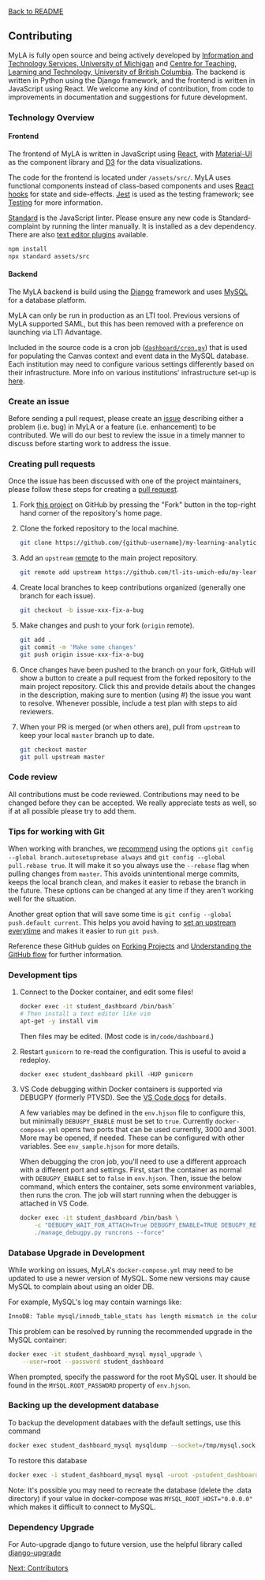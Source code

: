 [Back to README](../README.md)

## Contributing

MyLA is fully open source and being actively developed by
[Information and Technology Services, University of Michigan](https://its.umich.edu/) and
[Centre for Teaching, Learning and Technology, University of British Columbia](https://ctlt.ubc.ca/).
The backend is written in Python using the Django framework,
and the frontend is written in JavaScript using React.
We welcome any kind of contribution, from code to improvements in documentation and suggestions for future development.

### Technology Overview

#### Frontend

The frontend of MyLA is written in JavaScript using [React](https://reactjs.org/), with
[Material-UI](https://material-ui.com/) as the component library and [D3](https://d3js.org/) for the data visualizations.

The code for the frontend is located under `/assets/src/`.
MyLA uses functional components instead of class-based components and
uses [React hooks](https://reactjs.org/docs/hooks-intro.html) for state and side-effects.
[Jest](https://jestjs.io/) is used as the testing framework; see [Testing](testing.md) for more information.

[Standard](https://standardjs.com/) is the JavaScript linter.
Please ensure any new code is Standard-complaint by running the linter manually. It is installed as a dev dependency.
There are also [text editor plugins](https://standardjs.com/index.html#are-there-text-editor-plugins) available.

```sh
npm install
npx standard assets/src
```

#### Backend

The MyLA backend is build using the [Django](https://www.djangoproject.com/) framework and
uses [MySQL](https://www.mysql.com/) for a database platform.

MyLA can only be run in production as an LTI tool. Previous versions of MyLA supported SAML,
but this has been removed with a preference on launching via LTI Advantage.

Included in the source code is a cron job ([`dashboard/cron.py`](../dashboard/cron.py)) that is used for
populating the Canvas context and event data in the MySQL database.
Each institution may need to configure various settings differently based on their infrastructure.
More info on various institutions' infrastructure set-up is
[here](https://github.com/tl-its-umich-edu/my-learning-analytics/wiki/Deploy:-Institution-Architectures).

### Create an issue

Before sending a pull request, please create an
[issue](https://github.com/tl-its-umich-edu/my-learning-analytics/issues/new)
describing either a problem (i.e. bug) in MyLA or a feature (i.e. enhancement) to be contributed.
We will do our best to review the issue in a timely manner to discuss before starting work to address the issue.

### Creating pull requests

Once the issue has been discussed with one of the project maintainers, please follow these steps for creating a
[pull request](https://github.com/tl-its-umich-edu/my-learning-analytics/pulls).

1. Fork [this project](https://github.com/tl-its-umich-edu/my-learning-analytics) on GitHub by pressing the
"Fork" button in the top-right hand corner of the repository's home page.

1. Clone the forked repository to the local machine.
    ```sh
    git clone https://github.com/{github-username}/my-learning-analytics.git
    ```

1. Add an `upstream` [remote](https://git-scm.com/book/en/v2/Git-Basics-Working-with-Remotes) to the
main project repository.
    ```sh
    git remote add upstream https://github.com/tl-its-umich-edu/my-learning-analytics.git
    ```

1. Create local branches to keep contributions organized (generally one branch for each issue).
    ```sh
    git checkout -b issue-xxx-fix-a-bug
    ```

1. Make changes and push to your fork (`origin` remote).
    ```sh
    git add .
    git commit -m 'Make some changes'
    git push origin issue-xxx-fix-a-bug
    ```

1. Once changes have been pushed to the branch on your fork,
GitHub will show a button to create a pull request from the forked repository to the main project repository.
Click this and provide details about the changes in the description,
making sure to mention (using #) the issue you want to resolve.
Whenever possible, include a test plan with steps to aid reviewers.

1. When your PR is merged (or when others are), pull from `upstream` to keep your local `master` branch up to date.
    ```sh
    git checkout master
    git pull upstream master
    ```

### Code review

All contributions must be code reviewed. Contributions may need to be changed before they can be accepted.
We really appreciate tests as well, so if at all possible please try to add them.

### Tips for working with Git

When working with branches, we
[recommend](https://randyfay.com/content/simpler-rebasing-avoiding-unintentional-merge-commits)
using the options `git config --global branch.autosetuprebase always` and `git config --global pull.rebase true`.
It will make it so you always use the `--rebase` flag when pulling changes from `master`.
This avoids unintentional merge commits, keeps the local branch clean,
and makes it easier to rebase the branch in the future.
These options can be changed at any time if they aren't working well for the situation.

Another great option that will save some time is `git config --global push.default current`.
This helps you avoid having to [set an upstream everytime](https://www.jvt.me/posts/2019/09/22/git-push-matching/)
and makes it easier to run `git push`.

Reference these GitHub guides on [Forking Projects](https://guides.github.com/activities/forking/) and
[Understanding the GitHub flow](https://guides.github.com/introduction/flow/) for further information.

### Development tips

1. Connect to the Docker container, and edit some files!
    ```sh
    docker exec -it student_dashboard /bin/bash`
    # Then install a text editor like vim
    apt-get -y install vim
    ```

    Then files may be edited. (Most code is in`/code/dashboard`.)

1. Restart `gunicorn` to re-read the configuration. This is useful to avoid a redeploy.

    `docker exec student_dashboard pkill -HUP gunicorn`

1. VS Code debugging within Docker containers is supported via DEBUGPY (formerly PTVSD).
See the [VS Code docs](https://code.visualstudio.com/docs/python/debugging#_remote-debugging) for details.

    A few variables may be defined in the `env.hjson` file to configure this, but
    minimally `DEBUGPY_ENABLE` must be set to `true`.
    Currently `docker-compose.yml` opens two ports that can be used currently, 3000 and 3001.
    More may be opened, if needed. These can be configured with other variables.
    See `env_sample.hjson` for more details.

    When debugging the cron job, you'll need to use a different approach with a different port and settings.
    First, start the container as normal with `DEBUGPY_ENABLE` set to `false` in `env.hjson`.
    Then, issue the below command, which enters the container, sets some environment variables, then
    runs the cron. The job will start running when the debugger is attached in VS Code.
    ```sh
    docker exec -it student_dashboard /bin/bash \
        -c "DEBUGPY_WAIT_FOR_ATTACH=True DEBUGPY_ENABLE=TRUE DEBUGPY_REMOTE_PORT=3001 \
        ./manage_debugpy.py runcrons --force"
    ```

### Database Upgrade in Development

While working on issues, MyLA's `docker-compose.yml` may need to be updated to use a newer version of MySQL.
Some new versions may cause MySQL to complain about using an older DB.

For example, MySQL's log may contain warnings like:

```txt
InnoDB: Table mysql/innodb_table_stats has length mismatch in the column name table_name.  Please run mysql_upgrade
```

This problem can be resolved by running the recommended upgrade in the MySQL container:

```sh
docker exec -it student_dashboard_mysql mysql_upgrade \
    --user=root --password student_dashboard
```

When prompted, specify the password for the root MySQL user.
It should be found in the `MYSQL.ROOT_PASSWORD` property of `env.hjson`.

### Backing up the development database

To backup the development databaes with the default settings, use this command
```sh
docker exec student_dashboard_mysql mysqldump --socket=/tmp/mysql.sock -uroot -pstudent_dashboard_root_pw student_dashboard > student_dashboard.sql
```

To restore this database 
```sh
docker exec -i student_dashboard_mysql mysql -uroot -pstudent_dashboard_root_pw student_dashboard_new < student_dashboard.sql`
```

Note: It's possible you may need to recreate the database (delete the .data directory) if your value in docker-compose was `MYSQL_ROOT_HOST="0.0.0.0"` which makes it difficult to connect to MySQL. 

### Dependency Upgrade

 For Auto-upgrade django to future version, use the helpful library called [django-upgrade](https://github.com/adamchainz/django-upgrade )

[Next: Contributors](../docs/CONTRIBUTORS.md)

